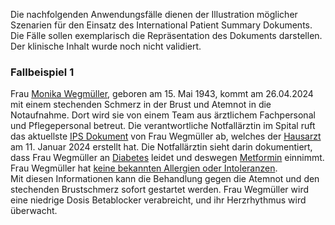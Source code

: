 Die nachfolgenden Anwendungsfälle dienen der Illustration möglicher Szenarien für den Einsatz des International Patient Summary Dokuments. Die Fälle sollen exemplarisch die Repräsentation des Dokuments darstellen. Der klinische Inhalt wurde noch nicht validiert.

### Fallbeispiel 1
Frau [Monika Wegmüller](Patient-MonikaWegmueller.html), geboren am 15. Mai 1943, kommt am 26.04.2024 mit einem stechenden Schmerz in der Brust und Atemnot in die Notaufnahme. Dort wird sie von einem Team aus ärztlichem Fachpersonal und Pflegepersonal betreut. Die verantwortliche Notfallärztin im Spital ruft das aktuellste [IPS Dokument](Bundle-UC1-SwissIpsDocument1.html) von Frau Wegmüller ab, welches der [Hausarzt](PractitionerRole-FamilienHausarztAtHausarzt.html) am 11. Januar 2024 erstellt hat. Die Notfallärztin sieht darin dokumentiert, dass Frau Wegmüller an [Diabetes](Condition-DiabetesMellitus.html) leidet und deswegen [Metformin](MedicationStatement-MedStatMetformin.html) einnimmt. Frau Wegmüller hat [keine bekannten Allergien oder Intoleranzen](AllergyIntolerance-NoKnownAllergy.html).    
Mit diesen Informationen kann die Behandlung gegen die Atemnot und den stechenden Brustschmerz sofort gestartet werden. Frau Wegmüller wird eine niedrige Dosis Betablocker verabreicht, und ihr Herzrhythmus wird überwacht.
